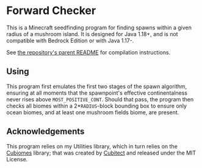 # Forward Checker
This is a Minecraft seedfinding program for finding spawns within a given radius of a mushroom island. It is designed for Java 1.18+, and is not compatible with Bedrock Edition or with Java 1.17-.

See [the repository's parent README](../../README.md) for compilation instructions.

## Using
This program first emulates the first two stages of the spawn algorithm, ensuring at all moments that the spawnpoint's effective continentalness never rises above `MOST_POSITIVE_CONT`. Should that pass, the program then checks all biomes within a 2*`RADIUS`-block bounding box to ensure only ocean biomes, and at least one mushroom fields biome, are present.

## Acknowledgements
This program relies on my Utilities library, which in turn relies on the [Cubiomes](https://github.com/Cubitect/cubiomes) library; that was created by [Cubitect](https://github.com/Cubitect) and released under the MIT License.